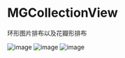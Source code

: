 # MGCollectionView
环形图片排布以及花瓣形排布

![image](http://upload-images.jianshu.io/upload_images/1429890-ca3cac35dae655f3.png?imageMogr2/auto-orient/strip%7CimageView2/2/w/1240)
![image](http://upload-images.jianshu.io/upload_images/1429890-17f5591b466f930a.png?imageMogr2/auto-orient/strip%7CimageView2/2/w/1240)
![image](http://upload-images.jianshu.io/upload_images/1429890-5c82036e4369d6bb.gif?imageMogr2/auto-orient/strip)
